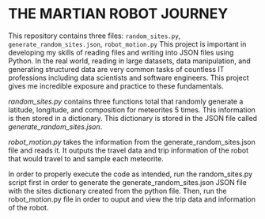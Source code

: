 # **THE MARTIAN ROBOT JOURNEY**

This repository contains three files: `random_sites.py`, `generate_random_sites.json`, `robot_motion.py`
This project is important in developing my skills of reading files and writing into JSON files using Python. In the real world, reading in large datasets, data manipulation, and generating structured data are very common tasks of countless IT professions including data scientists and software engineers.
This project gives me incredible exposure and practice to these fundamentals.

*random_sites.py* contains three functions total that randomly generate a latitude, longitude, and composition for meteorites 5 times. This information is then stored in a dictionary. This dictionary is stored in the JSON file called *generate_random_sites.json*.

*robot_motion.py* takes the information from the generate_random_sites.json file and reads it. It outputs the travel data and trip information of the robot that would travel to and sample each meteorite.

In order to properly execute the code as intended, run the random_sites.py script first in order to generate the generate_random_sites.json JSON file with the sites dictionary created from the python file. Then, run the robot_motion.py file in order to ouput and view the trip data and information of the robot.

